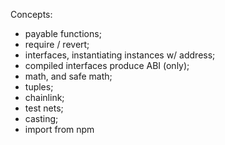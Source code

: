 Concepts:
- payable functions;
- require / revert;
- interfaces, instantiating instances w/ address;
 - compiled interfaces produce ABI (only);
- math, and safe math;
- tuples;
- chainlink;
- test nets;
- casting;
- import from npm  
